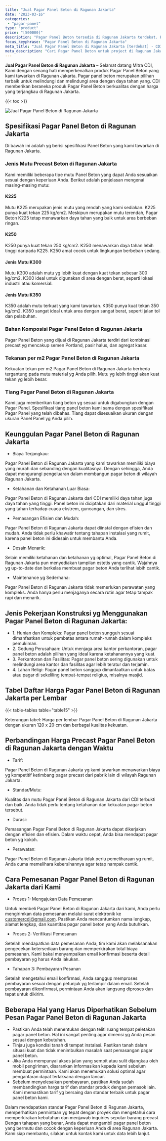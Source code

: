 ```yaml
---
title: "Jual Pagar Panel Beton di Ragunan Jakarta"
date: "2023-03-16"
categories:
 - "pagar-panel"
type: "product"
price: "[500000]"
description: "Pagar Panel Beton tersedia di Ragunan Jakarta terdekat. Pagar Panel Beton ini biasanya digunakan dalam project pembangunan sebagai pembatas pengamanan lahan yang kuat dan awet. Kontak kami untuk mendapatkan informasi lebih lanjut."
focus_keyphrase: "Pagar Panel Beton di Ragunan Jakarta"
meta_title: "Jual Pagar Panel Beton di Ragunan Jakarta [terdekat] - CDI"
meta_description: "Cari Pagar Panel Beton untuk project di Ragunan Jakarta? Kami memiliki Pagar Panel Beton yang berkualitas untuk pagar lahan. Dapatkan harga terbaik sekarang."
---
```


**Jual Pagar Panel Beton di Ragunan Jakarta** – Selamat datang Mitra CDI, Kami dengan senang hati memperkenalkan produk Pagar Panel Beton yang kami tawarkan di Ragunan Jakarta. Pagar panel beton merupakan pilihan terbaik untuk melindungi dan melindungi area dengan daya tahan yang. CDI memberikan beraneka produk Pagar Panel Beton berkualitas dengan harga yang terjangkau di Ragunan Jakarta.

{{< toc >}}

![Jual Pagar Panel Beton di Ragunan Jakarta](/images/pagar-panel/pagar-panel-27.jpg)

## Spesifikasi Pagar Panel Beton di Ragunan Jakarta

Di bawah ini adalah yg berisi spesifikasi Panel Beton yang kami tawarkan di Ragunan Jakarta.

### Jenis Mutu Precast Beton di Ragunan Jakarta

Kami memiliki beberapa tipe mutu Panel Beton yang dapat Anda sesuaikan sesuai dengan keperluan Anda. Berikut adalah penjelasan mengenai masing-masing mutu:

#### K225

Mutu K225 merupakan jenis mutu yang rendah yang kami sediakan. K225 punya kuat tekan 225 kg/cm2. Meskipun merupakan mutu terendah, Pagar Beton K225 tetap menawarkan daya tahan yang baik untuk area berbeban ringan.

#### K250

K250 punya kuat tekan 250 kg/cm2. K250 menawarkan daya tahan lebih tinggi daripada K225. K250 amat cocok untuk lingkungan berbeban sedang.

#### Jenis Mutu K300

Mutu K300 adalah mutu yg lebih kuat dengan kuat tekan sebesar 300 kg/cm2. K300 ideal untuk digunakan di area dengan berat, seperti lokasi industri atau komersial.

#### Jenis Mutu K350

K350 adalah mutu terkuat yang kami tawarkan. K350 punya kuat tekan 350 kg/cm2. K350 sangat ideal untuk area dengan sangat berat, seperti jalan tol dan pelabuhan.

### Bahan Komposisi Pagar Panel Beton di Ragunan Jakarta

Pagar Panel Beton yang dijual di Ragunan Jakarta terdiri dari kombinasi precast yg mencakup semen Portland, pasir halus, dan agregat kasar.

### Tekanan per m2 Pagar Panel Beton di Ragunan Jakarta

Kekuatan tekan per m2 Pagar Panel Beton di Ragunan Jakarta berbeda tergantung pada mutu material yg Anda pilih. Mutu yg lebih tinggi akan kuat tekan yg lebih besar.

### Tiang Pagar Panel Beton di Ragunan Jakarta

Kami juga memberikan tiang beton yg sesuai untuk digabungkan dengan Pagar Panel. Spesifikasi tiang panel beton kami sama dengan spesifikasi Pagar Panel yang telah dibahas. Tiang dapat disesuaikan ukuran dengan ukuran Panel Panel yg Anda pilih.

## Keunggulan Pagar Panel Beton di Ragunan Jakarta

*   Biaya Terjangkau:

Pagar Panel Beton di Ragunan Jakarta yang kami tawarkan memiliki biaya yang murah dan sebanding dengan kualitasnya. Dengan sehingga, Anda dapat mengurangi pengeluaran dalam membangun pagar beton di wilayah Ragunan Jakarta.
*   Ketahanan dan Ketahanan Luar Biasa:

Pagar Panel Beton di Ragunan Jakarta dari CDI memiliki daya tahan juga daya tahan yang tinggi. Panel beton ini diciptakan dari material unggul tinggi yang tahan terhadap cuaca ekstrem, guncangan, dan stres.
*   Pemasangan Efisien dan Mudah:

Pagar Panel Beton di Ragunan Jakarta dapat diinstal dengan efisien dan mudah. Anda tidak perlu khawatir tentang tahapan instalasi yang rumit, karena panel beton ini didesain untuk membantu Anda.
*   Desain Menarik:

Selain memiliki ketahanan dan ketahanan yg optimal, Pagar Panel Beton di Ragunan Jakarta pun menyediakan tampilan estetis yang cantik. Wajahnya yg up-to-date dan berkelas membuat pagar beton Anda terlihat lebih cantik.
*   Maintenance yg Sederhana:

Pagar Panel Beton di Ragunan Jakarta tidak memerlukan perawatan yang kompleks. Anda hanya perlu menjaganya secara rutin agar tetap tampak rapi dan menarik.

## Jenis Pekerjaan Konstruksi yg Menggunakan Pagar Panel Beton di Ragunan Jakarta:

*   1\. Hunian dan Kompleks: Pagar panel beton sungguh sesuai dimanfaatkan untuk pembatas antara rumah-rumah dalam kompleks pemukiman.
*   2\. Gedung Perusahaan: Untuk menjaga area kantor perkantoran, pagar panel beton adalah pilihan yang ideal karena ketahanannya yang kuat.
*   3\. Perkantoran dan Fasilitas: Pagar panel beton sering digunakan untuk melindungi area kantor dan fasilitas agar lebih teratur dan terjamin.
*   4\. Lahan Religi: Pagar panel beton sanggup dimanfaatkan untuk batas atau pagar di sekeliling tempat-tempat religius, misalnya masjid.

## Tabel Daftar Harga Pagar Panel Beton di Ragunan Jakarta per Lembar

{{< table-tables table="table15" >}}

Keterangan tabel: Harga per lembar Pagar Panel Beton di Ragunan Jakarta dengan ukuran 120 x 20 cm dan berbagai kualitas kekuatan.

## Perbandingan Harga Precast Pagar Panel Beton di Ragunan Jakarta dengan Waktu

*   Tarif:

Pagar Panel Beton di Ragunan Jakarta yg kami tawarkan menawarkan biaya yg kompetitif ketimbang pagar precast dari pabrik lain di wilayah Ragunan Jakarta.
*   Standar/Mutu:

Kualitas dan mutu Pagar Panel Beton di Ragunan Jakarta dari CDI terbukti dan baik. Anda tidak perlu tentang ketahanan dan kekuatan pagar beton tersebut.
*   Durasi:

Pemasangan Pagar Panel Beton di Ragunan Jakarta dapat dikerjakan dengan efisien dan efisien. Dalam waktu cepat, Anda bisa mendapat pagar beton yg kokoh.
*   Perawatan:

Pagar Panel Beton di Ragunan Jakarta tidak perlu pemeliharaan yg rumit. Anda cuma memelihara kebersihannya agar tetap nampak cantik.

## Cara Pemesanan Pagar Panel Beton di Ragunan Jakarta dari Kami

*   Proses 1: Mengajukan Data Pemesanan

Untuk membeli Pagar Panel Beton di Ragunan Jakarta dari kami, Anda perlu mengirimkan data pemesanan melalui surat elektronik ke customercdi@gmail.com. Pastikan Anda mencantumkan nama lengkap, alamat lengkap, dan kuantitas pagar panel beton yang Anda butuhkan.
*   Proses 2: Verifikasi Pemesanan

Setelah mendapatkan data pemesanan Anda, tim kami akan melaksanakan pengecekan ketersediaan barang dan memperkirakan total biaya pemesanan. Kami bakal menyampaikan email konfirmasi beserta detail pembayaran yg harus Anda lakukan.
*   Tahapan 3: Pembayaran Pesanan

Setelah mengetahui email konfirmasi, Anda sanggup memproses pembayaran sesuai dengan petunjuk yg terlampir dalam email. Setelah pembayaran dikonfirmasi, permintaan Anda akan langsung diproses dan tepat untuk dikirim.

## Beberapa Hal yang Harus Diperhatikan Sebelum Pesan Pagar Panel Beton di Ragunan Jakarta

*   Pastikan Anda telah menentukan dengan teliti ruang tempat peletakan pagar panel beton. Hal ini sangat penting agar dimensi yg Anda pesan sesuai dengan kebutuhan.
*   Tinjau juga kondisi tanah di tempat instalasi. Pastikan tanah dalam situasi kuat dan tidak menimbulkan masalah saat pemasangan pagar panel beton.
*   Jika Anda mempunyai akses jalan yang sempit atau sulit dijangkau oleh mobil pengiriman, disarankan informasikan kepada kami sebelum membuat permintaan. Kami akan menemukan solusi optimal agar pengantaran dapat terlaksana dengan lancar.
*   Sebelum menyelesaikan pembayaran, pastikan Anda sudah membandingkan harga tarif dan standar produk dengan pemasok lain. Kami memastikan tarif yg bersaing dan standar terbaik untuk pagar panel beton kami.

Dalam mendapatkan standar Pagar Panel Beton di Ragunan Jakarta, memperhatikan permintaan yg tepat dengan proyek dan mengetahui cara memperkirakan kebutuhan dan menjawab inquiries seputar barang precast. Dengan tahapan yang benar, Anda dapat mengambil pagar panel beton yang bermutu dan cocok dengan keperluan Anda di area Ragunan Jakarta. Kami siap membantu, silakan untuk kontak kami untuk data lebih lanjut.